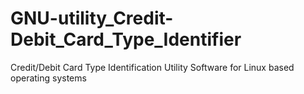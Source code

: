 # GNU-utility_Credit-Debit_Card_Type_Identifier
Credit/Debit Card Type Identification Utility Software for Linux based operating systems
